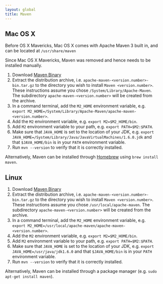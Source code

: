 ```yaml
---
layout: global
title: Maven
---
```


## Mac OS X

Before OS X Mavericks, Mac OS X comes with Apache Maven 3 built in, and can be located at
`/usr/share/maven`

Since Mac OS X Mavericks, Maven was removed and hence needs to be installed manually.

1.  Download [Maven Binary](http://maven.apache.org/download.cgi)
2.  Extract the distribution archive, i.e. `apache-maven-<version.number>-bin.tar.gz` to the directory you wish to install `Maven <version.number>`. These instructions assume you chose `/System/Library/Apache-Maven`. The subdirectory `apache-maven-<version.number>` will be created from the archive.
3.  In a command terminal, add the `M2_HOME` environment variable, e.g. `export M2_HOME=/System/Library/Apache-Maven/apache-maven-<version.number>`.
4.  Add the `M2` environment variable, e.g. `export M2=$M2_HOME/bin`.
5.  Add `M2` environment variable to your path, e.g. `export PATH=$M2:$PATH`.
6.  Make sure that `JAVA_HOME` is set to the location of your JDK, e.g. `export JAVA_HOME=/System/Library/Java/JavaVirtualMachines/1.6.0.jdk` and that `$JAVA_HOME/bin` is in your `PATH` environment variable.
7.  Run `mvn --version` to verify that it is correctly installed.

Alternatively, Maven can be installed through [Homebrew](http://brew.sh/) using `brew install maven`.

## Linux

1.  Download [Maven Binary](http://maven.apache.org/download.cgi)
2.  Extract the distribution archive, i.e. `apache-maven-<version.number>-bin.tar.gz` to the directory you wish to install `Maven <version.number>`. These instructions assume you chose `/usr/local/apache-maven`. The subdirectory `apache-maven-<version.number>` will be created from the archive.
3.  In a command terminal, add the `M2_HOME` environment variable, e.g. `export M2_HOME=/usr/local/apache-maven/apache-maven-<version.number>`.
4.  Add the `M2` environment variable, e.g. `export M2=$M2_HOME/bin`.
5.  Add `M2` environment variable to your path, e.g. `export PATH=$M2:$PATH`.
6.  Make sure that `JAVA_HOME` is set to the location of your JDK, e.g. `export JAVA_HOME=/usr/java/jdk1.6.0` and that `$JAVA_HOME/bin` is in your `PATH` environment variable.
7.  Run `mvn --version` to verify that it is correctly installed.

Alternatively, Maven can be installed through a package manager (e.g. `sudo apt-get install maven`).
